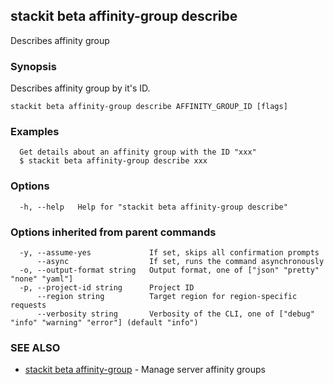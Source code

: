 ## stackit beta affinity-group describe

Describes affinity group

### Synopsis

Describes affinity group by it's ID.

```
stackit beta affinity-group describe AFFINITY_GROUP_ID [flags]
```

### Examples

```
  Get details about an affinity group with the ID "xxx"
  $ stackit beta affinity-group describe xxx
```

### Options

```
  -h, --help   Help for "stackit beta affinity-group describe"
```

### Options inherited from parent commands

```
  -y, --assume-yes             If set, skips all confirmation prompts
      --async                  If set, runs the command asynchronously
  -o, --output-format string   Output format, one of ["json" "pretty" "none" "yaml"]
  -p, --project-id string      Project ID
      --region string          Target region for region-specific requests
      --verbosity string       Verbosity of the CLI, one of ["debug" "info" "warning" "error"] (default "info")
```

### SEE ALSO

* [stackit beta affinity-group](./stackit_beta_affinity-group.md)	 - Manage server affinity groups

